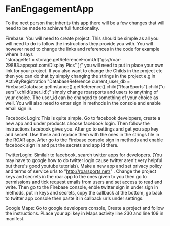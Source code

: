 # FanEngagementApp

To the next person that inherits this app there will be a few changes that will need to be made to achieve full functionality.

Firebase:
You will need to create project. This should be simple as all you will need to do is follow the instructions they provide you with.
You will however need to change the links and references in the code for example where it says  
"storageRef = storage.getReferenceFromUrl("gs://roar-29883.appspot.com/Display Pics" );"
you will need to put in place your own link for your project. If you also want to change the Childs in the project etc then you can 
do that by simply changing the strings in the project e.g in ActivityRegistration
"DatabaseReference current_user_db = FirebaseDatabase.getInstance().getReference().child("RoarSports").child("users").child(user_id);" 
simply change roarsports and users to anything of your choice. The user_id can be changed to something of your choice as well. 
You will also need to enter sign in methods in the console and enable email sign in.

Facebook Login:
This is quite simple. Go to facebook developers, create a new app and under products choose facebook login. 
Then follow the instructions facebook gives you. After go to settings and get you app key and secret. 
Use these and replace them with the ones in the strings file in the ROAR app. After go to the Firebase console sign in 
methods and enable facebook sign in and put the secrets and app id there.

TwitterLogin:
Similair to facebook, search twitter apps for developers. 
(You may have to google how to do twitter login cause twitter aren't very helpful but there's good youtube tutorials).
Make a new app and set privacy policy and terms of service urls to "http://roarsports.net/" . 
Change the project keys and secrets in the roar app to the ones given to you then go to permissions and tick request emails
from users and set access to read and write. Then go to the Firebase console, enble twitter sign in  under sign in methods,
put in keys and secrets, copy the callback at the bottom, go back to twitter app console then paste it in callback urls under settings. 

Google Maps:
Go to google developers console, Create a project and follow the instructions.
PLace your api key in Maps activity line 230 and line 109 in manifest.
